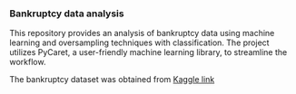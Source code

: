 ### Bankruptcy data analysis

This repository provides an analysis of bankruptcy data using machine learning and oversampling techniques with classification. The project utilizes PyCaret, a user-friendly machine learning library, to streamline the workflow.

The bankruptcy dataset was obtained from [Kaggle link](https://www.kaggle.com/datasets/fedesoriano/company-bankruptcy-prediction)
